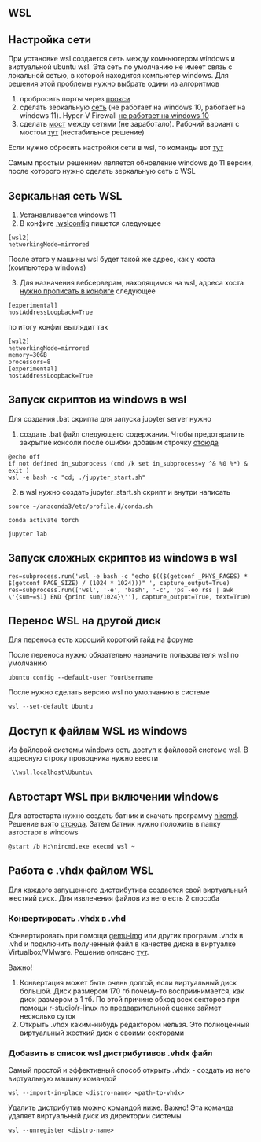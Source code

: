 WSL
---

## Настройка сети

При установке wsl создается сеть между комньютером windows и виртуальной ubuntu wsl. Эта сеть по умолчанию не имеет связь с локальной сетью, в которой находится компьютер windows. Для решения этой проблемы нужно выбрать одини из алгоритмов

1) пробросить порты через [прокси](https://superuser.com/questions/1717753/how-to-connect-to-windows-subsystem-for-linux-from-another-machine-within-networ)
2) сделать зеркальную [сеть](https://superuser.com/questions/1717753/how-to-connect-to-windows-subsystem-for-linux-from-another-machine-within-networ) (не работает на windows 10, работает на windows 11).  Hyper-V Firewall [не работает на windows 10](https://github.com/microsoft/WSL/discussions/11380)
3) сделать  [мост](https://develmonk.com/2021/06/05/easiest-wsl2-bridge-network-without-hyper-v-virtual-network-manager/) между сетями (не заработало). Рабочий вариант с мостом [тут](https://github.com/microsoft/WSL/discussions/9227#discussioncomment-6764641) (нестабильное решение)

Если нужно сбросить настройки сети в wsl, то команды вот [тут](https://help.nordlayer.com/docs/how-to-reset-network-settings-on-linux)

Самым простым решением является обновление windows до 11 версии, после которого нужно сделать зеркальную сеть с WSL

## Зеркальная сеть WSL 

1) Устанавливается windows 11
2) В конфиге [.wslconfig](https://superuser.com/questions/1765370/cannot-locate-wslconfig-in-user-profile-on-windows-11) пишется следующее
~~~
[wsl2]
networkingMode=mirrored
~~~
После этого у машины wsl будет такой же адрес, как у хоста (компьютера windows)

3) Для назначения вебсерверам, находящимся на wsl, адреса хоста [нужно пропиcать в конфиге](https://github.com/microsoft/WSL/issues/11034#issuecomment-1894295548) следующее
~~~
[experimental]
hostAddressLoopback=True
~~~

по итогу конфиг выглядит так
~~~
[wsl2]
networkingMode=mirrored
memory=30GB
processors=8
[experimental]
hostAddressLoopback=True
~~~

## Запуск скриптов из windows в wsl

Для создания .bat скрипта для запуска jupyter server нужно
1) создать .bat файл следующего содержания. Чтобы предотвратить закрытие консоли после ошибки добавим строчку [отсюда](https://stackoverflow.com/questions/17118846/how-to-prevent-batch-window-from-closing-when-error-occurs)
~~~
@echo off
if not defined in_subprocess (cmd /k set in_subprocess=y ^& %0 %*) & exit )
wsl -e bash -c "cd; ./jupyter_start.sh"
~~~

2) в wsl нужно создать jupyter_start.sh скрипт и внутри написать
~~~
source ~/anaconda3/etc/profile.d/conda.sh

conda activate torch

jupyter lab
~~~

## Запуск сложных скриптов из windows в wsl

~~~
res=subprocess.run('wsl -e bash -c "echo $(($(getconf _PHYS_PAGES) * $(getconf PAGE_SIZE) / (1024 * 1024)))" ', capture_output=True)
res=subprocess.run(['wsl', '-e', 'bash', '-c', 'ps -eo rss | awk \'{sum+=$1} END {print sum/1024}\''], capture_output=True, text=True)

~~~

## Перенос WSL на другой диск

Для переноса есть хороший короткий гайд на [форуме](https://superuser.com/questions/1550622/move-wsl2-file-system-to-another-drive/1618643#1618643)

После переноса нужно обязательно назначить пользователя wsl по умолчанию

~~~
ubuntu config --default-user YourUsername
~~~

После нужно сделать версию wsl по умолчанию в системе

~~~
wsl --set-default Ubuntu
~~~

## Доступ к файлам WSL из windows
Из файловой системы windows есть [доступ](https://superuser.com/questions/1791373/location-of-wsl-home-directory-in-windows) к файловой системе wsl. В адресную строку проводника нужно ввести

~~~
 \\wsl.localhost\Ubuntu\
~~~

## Автостарт WSL при включении windows

Для автостарта нужно создать батник и скачать программу [nircmd](https://www.nirsoft.net/utils/nircmd.html). Решение взято [отсюда](https://www.reddit.com/r/bashonubuntuonwindows/comments/1716np4/start_wsl_on_boot_without_login/).
Затем батник нужно положить в папку автостарт в windows

~~~
@start /b H:\nircmd.exe execmd wsl ~
~~~

## Работа с .vhdx файлом WSL

Для каждого запущенного дистрибутива создается свой виртуальный жесткий диск. Для извлечения файлов из него есть 2 способа

### Конвертировать .vhdx  в .vhd

Конвертировать при помощи [gemu-img](https://cloudbase.it/qemu-img-windows/) или других программ .vhdx  в .vhd и подключить полученный файл в качестве диска в виртуалке Virtualbox/VMware. Решение описано [тут](https://www.reddit.com/r/bashonubuntuonwindows/comments/ok2rk9/how_to_recover_data_from_wsl_2_vhdx_without_using/).

Важно!
1) Конвертация может быть очень долгой, если виртуальный диск большой. Диск размером 170 гб почему-то восприинимается, как диск размером в 1 тб. По этой причине обход всех секторов при помощи r-studio/r-linux по предварительной оценке займет несколько суток
2) Открыть .vhdx каким-нибудь редактором нельзя. Это полноценный виртуальный жесткий диск с своими секторами

### Добавить в список wsl дистрибутивов .vhdx файл

Самый простой и эффективный способ открыть .vhdx - создать из него виртуальную машину командой

```
wsl --import-in-place <distro-name> <path-to-vhdx>
```

Удалить дистрибутив можно командой ниже. Важно! Эта команда удаляет виртуальный диск из директории системы
```
wsl --unregister <distro-name>
```
